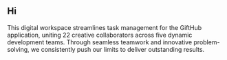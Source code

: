 ## Hi

This digital workspace streamlines task management for the GiftHub application, uniting 22 creative collaborators across five dynamic development teams. Through seamless teamwork and innovative problem-solving, we consistently push our limits to deliver outstanding results.
